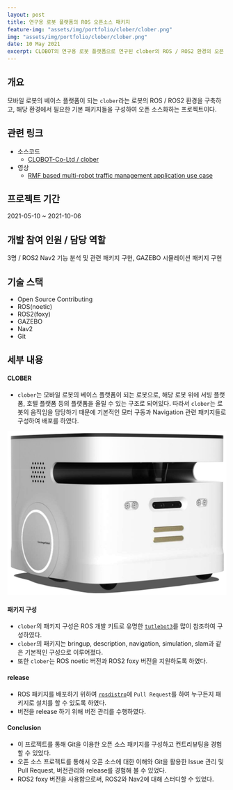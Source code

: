 ```yaml
---
layout: post
title: 연구용 로봇 플랫폼의 ROS 오픈소스 패키지
feature-img: "assets/img/portfolio/clober/clober.png"
img: "assets/img/portfolio/clober/clober.png"
date: 10 May 2021
excerpt: CLOBOT의 연구용 로봇 플랫폼으로 연구된 clober의 ROS / ROS2 환경의 오픈 소스 패키지 소프트웨어의 구성과 개발 및 컨트리뷰팅
---
```


## 개요

모바일 로봇의 베이스 플랫폼이 되는 `clober`라는 로봇의 ROS / ROS2 환경을 구축하고, 해당 환경에서 필요한 기본 패키지들을 구성하여 오픈 소스화하는 프로젝트이다.

## 관련 링크

* 소스코드
    - [CLOBOT-Co-Ltd / clober](https://github.com/CLOBOT-Co-Ltd/clober)
* 영상
    - [RMF based multi-robot traffic management application use case](https://vimeo.com/649654300)

## 프로젝트 기간

2021-05-10 ~ 2021-10-06

## 개발 참여 인원 / 담당 역할

3명 / ROS2 Nav2 기능 분석 및 관련 패키지 구현, GAZEBO 시뮬레이션 패키지 구현 

## 기술 스택

- Open Source Contributing
- ROS(noetic)
- ROS2(foxy)
- GAZEBO
- Nav2
- Git

## 세부 내용

#### CLOBER

* `clober`는 모바일 로봇의 베이스 플랫폼이 되는 로봇으로, 해당 로봇 위에 서빙 플랫폼, 호텔 플랫폼 등의 플랫폼을 올릴 수 있는 구조로 되어있다. 따라서 `clober`는 로봇의 움직임을 담당하기 때문에 기본적인 모터 구동과 Navigation 관련 패키지들로 구성하여 배포를 하였다.

<img src="/assets/img/portfolio/clober/clober.png">

#### 패키지 구성

* `clober`의 패키지 구성은 ROS 개발 키트로 유명한 [`tutlebot3`](https://github.com/ROBOTIS-GIT/turtlebot3)를 많이 참조하여 구성하였다.
* `clober`의 패키지는 bringup, description, navigation, simulation, slam과 같은 기본적인 구성으로 이루어졌다.
* 또한 `clober`는 ROS noetic 버전과 ROS2 foxy 버전을 지원하도록 하였다.

#### release

* ROS 패키지를 배포하기 위하여 [`rosdistro`](https://github.com/ros/rosdistro)에 `Pull Request`를 하여 누구든지 패키지로 설치를 할 수 있도록 하였다.
* 버전을 release 하기 위해 버전 관리를 수행하였다.

#### Conclusion

* 이 프로젝트를 통해 Git을 이용한 오픈 소스 패키지를 구성하고 컨트리뷰팅을 경험할 수 있었다.
* 오픈 소스 프로젝트를 통해서 오픈 소스에 대한 이해와 Git을 활용한 Issue 관리 및 Pull Request, 버전관리와 release를 경험해 볼 수 있었다.
* ROS2 foxy 버전을 사용함으로써, ROS2와 Nav2에 대해 스터디할 수 있었다.